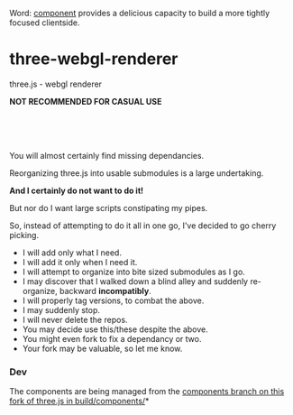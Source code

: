 Word: [component](https://github.com/component/component) provides a delicious capacity to build a more tightly focused clientside.

three-webgl-renderer
====================

three.js - webgl renderer <br />

**NOT RECOMMENDED FOR CASUAL USE**

<br />
<br />
<br />

You will almost certainly find missing dependancies.

Reorganizing three.js into usable submodules is a large undertaking.

**And I certainly do not want to do it!**

But nor do I want large scripts constipating my pipes.

So, instead of attempting to do it all in one go, I've decided to go cherry picking.

* I will add only what I need.
* I will add it only when I need it. 
* I will attempt to organize into bite sized submodules as I go.
* I may discover that I walked down a blind alley and suddenly re-organize, backward **incompatibly**.
* I will properly tag versions, to combat the above.
* I may suddenly stop.
* I will never delete the repos.
* You may decide use this/these despite the above.
* You might even fork to fix a dependancy or two.
* Your fork may be valuable, so let me know.


### Dev

The components are being managed from the [components branch on this fork of three.js in build/components/](https://github.com/nomilous/three.js/tree/component/build/components)*
